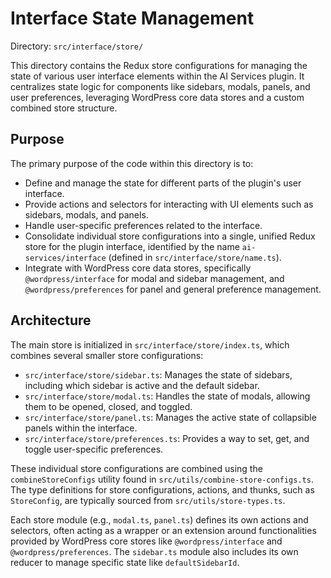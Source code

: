 # Interface State Management

Directory: `src/interface/store/`

This directory contains the Redux store configurations for managing the state of various user interface elements within the AI Services plugin. It centralizes state logic for components like sidebars, modals, panels, and user preferences, leveraging WordPress core data stores and a custom combined store structure.

## Purpose

The primary purpose of the code within this directory is to:

- Define and manage the state for different parts of the plugin's user interface.
- Provide actions and selectors for interacting with UI elements such as sidebars, modals, and panels.
- Handle user-specific preferences related to the interface.
- Consolidate individual store configurations into a single, unified Redux store for the plugin interface, identified by the name `ai-services/interface` (defined in `src/interface/store/name.ts`).
- Integrate with WordPress core data stores, specifically `@wordpress/interface` for modal and sidebar management, and `@wordpress/preferences` for panel and general preference management.

## Architecture

The main store is initialized in `src/interface/store/index.ts`, which combines several smaller store configurations:

- `src/interface/store/sidebar.ts`: Manages the state of sidebars, including which sidebar is active and the default sidebar.
- `src/interface/store/modal.ts`: Handles the state of modals, allowing them to be opened, closed, and toggled.
- `src/interface/store/panel.ts`: Manages the active state of collapsible panels within the interface.
- `src/interface/store/preferences.ts`: Provides a way to set, get, and toggle user-specific preferences.

These individual store configurations are combined using the `combineStoreConfigs` utility found in `src/utils/combine-store-configs.ts`. The type definitions for store configurations, actions, and thunks, such as `StoreConfig`, are typically sourced from `src/utils/store-types.ts`.

Each store module (e.g., `modal.ts`, `panel.ts`) defines its own actions and selectors, often acting as a wrapper or an extension around functionalities provided by WordPress core stores like `@wordpress/interface` and `@wordpress/preferences`. The `sidebar.ts` module also includes its own reducer to manage specific state like `defaultSidebarId`.
